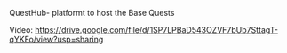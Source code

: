 QuestHub- platformt to host the Base Quests

Video:
https://drive.google.com/file/d/1SP7LPBaD543OZVF7bUb7SttagT-qYKFo/view?usp=sharing
